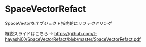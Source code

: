 # SpaceVectorRefact
SpaceVectorをオブジェクト指向的にリファクタリング

概説スライドはこちら → https://github.com/t-hayashi00/SpaceVectorRefact/blob/master/SpaceVectorRefact.pdf
